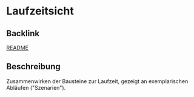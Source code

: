 # Laufzeitsicht

## Backlink
[README](https://github.com/placom/docs/blob/main/README.md)

## Beschreibung
Zusammenwirken der Bausteine zur Laufzeit, gezeigt an exemplarischen Abläufen ("Szenarien").
